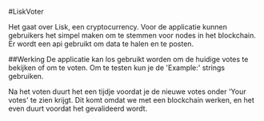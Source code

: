 #LiskVoter

Het gaat over Lisk, een cryptocurrency. Voor de applicatie kunnen gebruikers het simpel maken om te stemmen voor nodes in het blockchain. Er wordt een api gebruikt om data te halen en te posten.

##Werking
De applicatie kan los gebruikt worden om de huidige votes te bekijken of om te voten. Om te testen kun je de 'Example:' strings gebruiken.

Na het voten duurt het een tijdje voordat je de nieuwe votes onder 'Your votes' te zien krijgt. Dit komt omdat we met een blockchain werken, en het even duurt voordat het gevalideerd wordt.